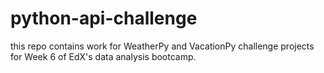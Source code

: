 # python-api-challenge
this repo contains work for WeatherPy and VacationPy challenge projects for Week 6 of EdX's data analysis bootcamp. 
